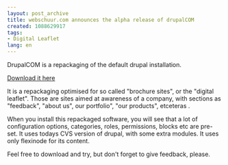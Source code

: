 ```yaml
---
layout: post_archive
title: webschuur.com announces the alpha release of drupalCOM
created: 1088629917
tags:
- Digital Leaflet
lang: en
---
```

DrupalCOM is a repackaging of the default drupal installation. 

<a href="/misc/drupaldotcom.tar.gz">Download it here</a><!--break-->

It is a repackaging optimised for so called "brochure sites", or the "digital leaflet". Those are sites aimed at awareness of a company, with sections as "feedback", "about us", our portfolio", "our products", etceteras . 

When you install this repackaged software, you will see that a lot of configuration options, categories, roles, permissions, blocks etc are pre-set. It uses todays CVS version of drupal, with some extra modules. It uses only flexinode for its content.

Feel free to download and try, but don't forget to give feedback, please.


